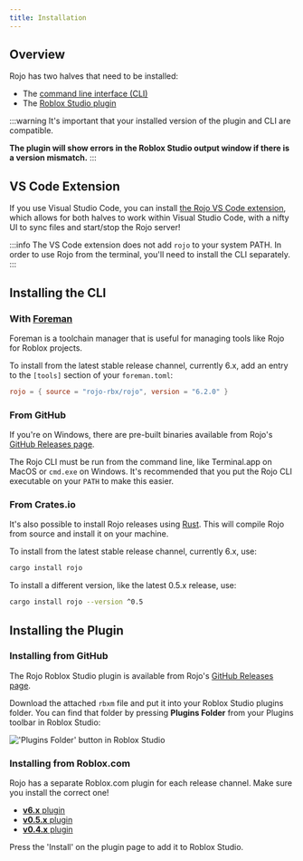 ```yaml
---
title: Installation
---
```


## Overview

Rojo has two halves that need to be installed:

- The [command line interface (CLI)](https://github.com/rojo-rbx/rojo/releases)
- The [Roblox Studio plugin](https://www.roblox.com/library/4048317704/Rojo-6)

:::warning
It's important that your installed version of the plugin and CLI are compatible.

**The plugin will show errors in the Roblox Studio output window if there is a version mismatch.**
:::

## VS Code Extension

If you use Visual Studio Code, you can install [the Rojo VS Code extension](https://marketplace.visualstudio.com/items?itemName=evaera.vscode-rojo), which allows for both halves to work within Visual Studio Code, with a nifty UI to sync files and start/stop the Rojo server!

:::info
The VS Code extension does not add `rojo` to your system PATH. In order to use Rojo from the terminal, you'll need to install the CLI separately.
:::

## Installing the CLI

### With [Foreman](https://github.com/rojo-rbx/foreman)

Foreman is a toolchain manager that is useful for managing tools like Rojo for Roblox projects.

To install from the latest stable release channel, currently 6.x, add an entry to the `[tools]` section of your `foreman.toml`:

```toml
rojo = { source = "rojo-rbx/rojo", version = "6.2.0" }
```

### From GitHub

If you're on Windows, there are pre-built binaries available from Rojo's [GitHub Releases page](https://github.com/LPGhatguy/rojo/releases).

The Rojo CLI must be run from the command line, like Terminal.app on MacOS or `cmd.exe` on Windows. It's recommended that you put the Rojo CLI executable on your `PATH` to make this easier.

### From Crates.io

It's also possible to install Rojo releases using [Rust](https://www.rust-lang.org/). This will compile Rojo from source and install it on your machine.

To install from the latest stable release channel, currently 6.x, use:

```sh
cargo install rojo
```

To install a different version, like the latest 0.5.x release, use:

```sh
cargo install rojo --version ^0.5
```

## Installing the Plugin

### Installing from GitHub

The Rojo Roblox Studio plugin is available from Rojo's [GitHub Releases page](https://github.com/LPGhatguy/rojo/releases).

Download the attached `rbxm` file and put it into your Roblox Studio plugins folder. You can find that folder by pressing **Plugins Folder** from your Plugins toolbar in Roblox Studio:

!['Plugins Folder' button in Roblox Studio](/img/plugins-folder-in-studio.png)

### Installing from Roblox.com

Rojo has a separate Roblox.com plugin for each release channel. Make sure you install the correct one!

- [**v6.x** plugin](https://www.roblox.com/library/4048317704/)
- [**v0.5.x** plugin](https://www.roblox.com/library/1997686364/)
- [**v0.4.x** plugin](https://www.roblox.com/library/1211549683/)

Press the 'Install' on the plugin page to add it to Roblox Studio.

